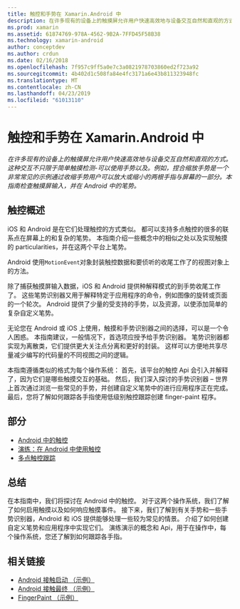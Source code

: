 ```yaml
---
title: 触控和手势在 Xamarin.Android 中
description: 在许多现有的设备上的触摸屏允许用户快速高效地与设备交互自然和直观的方式。 这种交互不只限于简单触摸检测-可以使用手势以及。 例如，捏合缩放手势是一个非常常见的示例通过收缩手势用户可以放大或缩小的两根手指与屏幕的一部分。本指南检查触摸屏输入，并在 Android 中的笔势。
ms.prod: xamarin
ms.assetid: 61874769-978A-4562-9B2A-7FFD45F58B38
ms.technology: xamarin-android
author: conceptdev
ms.author: crdun
ms.date: 02/16/2018
ms.openlocfilehash: 7f957c9ff5a0e7c3a0821978703860ed2f723a92
ms.sourcegitcommit: 4b402d1c508fa84e4fc3171a6e43b811323948fc
ms.translationtype: MT
ms.contentlocale: zh-CN
ms.lasthandoff: 04/23/2019
ms.locfileid: "61013110"
---
```

# <a name="touch-and-gestures-in-xamarinandroid"></a>触控和手势在 Xamarin.Android 中

_在许多现有的设备上的触摸屏允许用户快速高效地与设备交互自然和直观的方式。这种交互不只限于简单触摸检测-可以使用手势以及。例如，捏合缩放手势是一个非常常见的示例通过收缩手势用户可以放大或缩小的两根手指与屏幕的一部分。本指南检查触摸屏输入，并在 Android 中的笔势。_

## <a name="touch-overview"></a>触控概述

iOS 和 Android 是在它们处理触控的方式类似。 都可以支持多点触控的很多的联系点在屏幕上的和复杂的笔势。 本指南介绍一些概念中的相似之处以及实现触摸的 particularities，并在这两个平台上笔势。

Android 使用`MotionEvent`对象封装触控数据和要侦听的收尾工作了的视图对象上的方法。

除了捕获触摸屏输入数据，iOS 和 Android 提供种解释模式的到手势收尾工作了。 这些笔势识别器又用于解释特定于应用程序的命令，例如图像的旋转或页面的一个轮次。 Android 提供了少量的受支持的手势，以及资源，以使添加简单的复杂自定义笔势。

无论您在 Android 或 iOS 上使用，触摸和手势识别器之间的选择，可以是一个令人困惑。 本指南建议，一般情况下，首选项应授予给手势识别器。 笔势识别器都实现为离散类，它们提供更大关注点分离和更好的封装。 这样可以方便地共享尽量减少编写的代码量的不同视图之间的逻辑。

本指南遵循类似的格式为每个操作系统： 首先，该平台的触控 Api 会引入并解释了，因为它们是哪些触摸交互的基础。 然后，我们深入探讨的手势识别器 – 世界上首次通过浏览一些常见的手势，并创建自定义笔势中的进行应用程序正在完成。 最后，您将了解如何跟踪各手指使用低级别触控跟踪创建 finger-paint 程序。

## <a name="sections"></a>部分

-  [Android 中的触控](~/android/app-fundamentals/touch/android-touch-walkthrough.md)
-  [演练：在 Android 中使用触控](~/android/app-fundamentals/touch/android-touch-walkthrough.md)
-  [多点触控跟踪](touch-tracking.md)

## <a name="summary"></a>总结

在本指南中，我们将探讨在 Android 中的触控。 对于这两个操作系统，我们了解了如何启用触摸以及如何响应触摸事件。 接下来，我们了解到有关手势和一些手势识别器，Android 和 iOS 提供能够处理一些较为常见的情景。 介绍了如何创建自定义笔势和应用程序中实现它们。 演练演示的概念和 Api，用于在操作中，每个操作系统，您还了解到如何跟踪各手指。



## <a name="related-links"></a>相关链接

- [Android 接触启动 （示例）](https://developer.xamarin.com/samples/monodroid/ApplicationFundamentals/Touch_start)
- [Android 接触最终 （示例）](https://developer.xamarin.com/samples/monodroid/ApplicationFundamentals/Touch_final)
- [FingerPaint （示例）](https://developer.xamarin.com/samples/monodroid/ApplicationFundamentals/FingerPaint)
